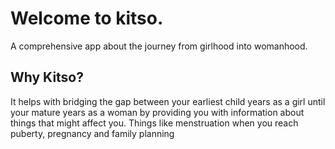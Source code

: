 # Welcome to kitso.

<p>A comprehensive app about the journey from girlhood into womanhood.</p>

## Why Kitso? 
<p>It helps with bridging the gap between your earliest child years as a girl until your mature years as a woman by providing you with information about things that might affect you. Things like menstruation when you reach puberty, pregnancy and family planning </p>



